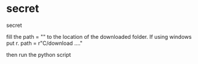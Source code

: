 # secret
secret 

fill the path = "" to the location of the downloaded folder.
If using windows put r.
path = r"C/download ...."


then run the python script

